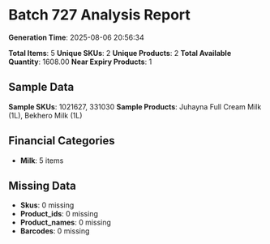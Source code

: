 # Batch 727 Analysis Report

**Generation Time**: 2025-08-06 20:56:34

**Total Items**: 5
**Unique SKUs**: 2
**Unique Products**: 2
**Total Available Quantity**: 1608.00
**Near Expiry Products**: 1

## Sample Data
**Sample SKUs**: 1021627, 331030
**Sample Products**: Juhayna Full Cream Milk (1L), Bekhero Milk (1L)

## Financial Categories
- **Milk**: 5 items

## Missing Data
- **Skus**: 0 missing
- **Product_ids**: 0 missing
- **Product_names**: 0 missing
- **Barcodes**: 0 missing
